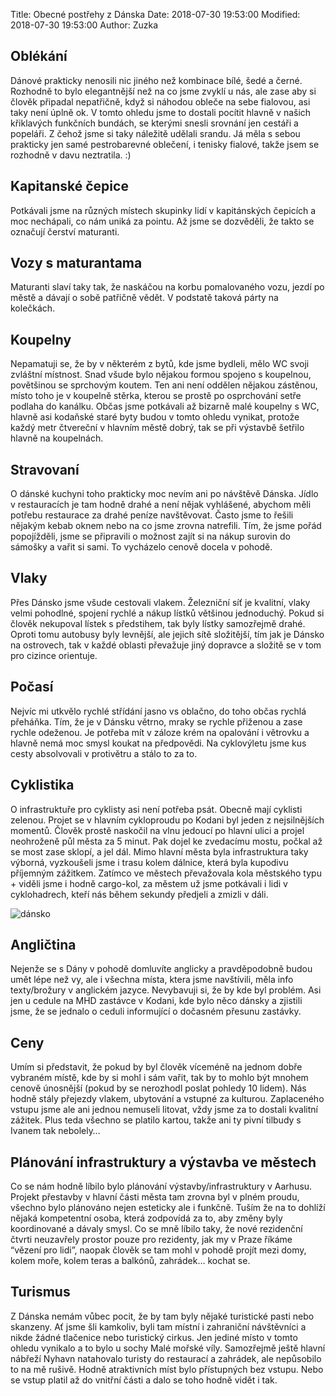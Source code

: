 Title: Obecné postřehy z Dánska
Date: 2018-07-30 19:53:00
Modified: 2018-07-30 19:53:00
Author: Zuzka


## Oblékání
Dánové prakticky nenosili nic jiného než kombinace bílé, šedé a černé. Rozhodně to bylo elegantnější než na co jsme zvyklí u nás, ale zase aby si člověk připadal nepatřičně, když si náhodou obleče na sebe fialovou, asi taky není úplně ok. V tomto ohledu jsme to dostali pocítit hlavně v našich křiklavých funkčních bundách, se kterými snesli srovnání jen cestáři a popeláři. Z čehož jsme si taky náležitě udělali srandu.
Já měla s sebou prakticky jen samé pestrobarevné oblečení, i tenisky fialové, takže jsem se rozhodně v davu neztratila. :)

## Kapitanské čepice
Potkávali jsme na různých místech skupinky lidí v kapitánských čepicích a moc nechápali, co nám uniká za pointu. Až jsme se dozvěděli, že takto se označují čerství maturanti.

## Vozy s maturantama
Maturanti slaví taky tak, že naskáčou na korbu pomalovaného vozu, jezdí po městě a dávají o sobě patřičně vědět. V podstatě taková párty na kolečkách.

## Koupelny
Nepamatuji se, že by v některém z bytů, kde jsme bydleli, mělo WC svoji zvláštní místnost. Snad všude bylo nějakou formou spojeno s koupelnou, povětšinou se sprchovým koutem. Ten ani není oddělen nějakou zástěnou, místo toho je v koupelně stěrka, kterou se prostě po osprchování setře podlaha do kanálku. Občas jsme potkávali až bizarně malé koupelny s WC, hlavně asi kodaňské staré byty budou v tomto ohledu vynikat, protože každý metr čtvereční v hlavním městě dobrý, tak se při výstavbě šetřilo hlavně na koupelnách.

## Stravovaní
O dánské kuchyni toho prakticky moc nevím ani po návštěvě Dánska. Jídlo v restauracích je tam hodně drahé a není nějak vyhlášené, abychom měli potřebu restaurace za drahé peníze navštěvovat. Často jsme to řešili nějakým kebab oknem nebo na co jsme zrovna natrefili. Tím, že jsme pořád popojížděli, jsme se připravili o možnost zajít si na nákup surovin do sámošky a vařit si sami. To vycházelo cenově docela v pohodě.

## Vlaky
Přes Dánsko jsme všude cestovali vlakem. Železniční síť je kvalitní, vlaky velmi pohodlné, spojení rychlé a nákup lístků většinou jednoduchý. Pokud si člověk nekupoval lístek s předstihem, tak byly lístky samozřejmě drahé. Oproti tomu autobusy byly levnější, ale jejich sítě složitější, tím jak je Dánsko na ostrovech, tak v každé oblasti převažuje jiný dopravce a složitě se v tom pro cizince orientuje.

## Počasí
Nejvíc mi utkvělo rychlé střídání jasno vs oblačno, do toho občas rychlá přeháňka. Tím, že je v Dánsku větrno, mraky se rychle přiženou a zase rychle odeženou. Je potřeba mít v záloze krém na opalování i větrovku a hlavně nemá moc smysl koukat na předpovědi. Na cyklovýletu jsme kus cesty absolvovali v protivětru a stálo to za to.

## Cyklistika
O infrastruktuře pro cyklisty asi není potřeba psát. Obecně mají cyklisti zelenou. Projet se v hlavním cykloproudu po Kodani byl jeden z nejsilnějších momentů. Člověk prostě naskočil na vlnu jedoucí po hlavní ulici a projel neohroženě půl města za 5 minut. Pak dojel ke zvedacímu mostu, počkal až se most zase sklopí, a jel dál. Mimo hlavní města byla infrastruktura taky výborná, vyzkoušeli jsme i trasu kolem dálnice, která byla kupodivu příjemným zážitkem.
Zatímco ve městech převažovala kola městského typu + viděli jsme i hodně cargo-kol, za městem už jsme potkávali i lidi v cyklohadrech, kteří nás během sekundy předjeli a zmizli v dáli.

![dánsko]({filename}/images/p1000597.jpg)

## Angličtina
Nejenže se s Dány v pohodě domluvíte anglicky a pravděpodobně budou umět lépe než vy, ale i všechna místa, ktera jsme navštívili, měla info texty/brožury v anglickém jazyce. Nevybavuji si, že by kde byl problém. Asi jen u cedule na MHD zastávce v Kodani, kde bylo něco dánsky a zjistili jsme, že se jednalo o ceduli informující o dočasném přesunu zastávky.

## Ceny
Umím si představit, že pokud by byl člověk víceméně na jednom dobře vybraném místě, kde by si mohl i sám vařit, tak by to mohlo být mnohem cenově únosnější (pokud by se nerozhodl poslat pohledy 10 lidem). Nás hodně stály přejezdy vlakem, ubytování a vstupné za kulturou. Zaplaceného vstupu jsme ale ani jednou nemuseli litovat, vždy jsme za to dostali kvalitní zážitek. Plus teda všechno se platilo kartou, takže ani ty pivní tilbudy s Ivanem tak nebolely…

## Plánování infrastruktury a výstavba ve městech
Co se nám hodně líbilo bylo plánování výstavby/infrastruktury v Aarhusu. Projekt přestavby v hlavní části města tam zrovna byl v plném proudu, všechno bylo plánováno nejen esteticky ale i funkčně. Tuším že na to dohlíží nějaká kompetentní osoba, která zodpovídá za to, aby změny byly koordinované a dávaly smysl. Co se mně líbilo taky, že nové rezidenční čtvrti neuzavřely prostor pouze pro rezidenty, jak my v Praze říkáme “vězení pro lidi”, naopak člověk se tam mohl v pohodě projít mezi domy, kolem moře, kolem teras a balkónů, zahrádek… kochat se.

## Turismus
Z Dánska nemám vůbec pocit, že by tam byly nějaké turistické pasti nebo skanzeny. Ať jsme šli kamkoliv, byli tam místní i zahraniční návštěvníci a nikde žádné tlačenice nebo turistický cirkus. Jen jediné místo v tomto ohledu vynikalo a to bylo u sochy Malé mořské víly. Samozřejmě ještě hlavní nábřeží Nyhavn natahovalo turisty do restaurací a zahrádek, ale nepůsobilo to na mě rušivě.
Hodně atraktivních míst bylo přístupných bez vstupu. Nebo se vstup platil až do vnitřní části a dalo se toho hodně vidět i tak.
